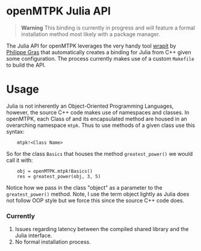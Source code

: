 # openMTPK Julia API
> **Warning**
> This binding is currently in progress and will feature a formal 
> installation method most likely with a package manager.

The Julia API for openMTPK leverages the very handy tool 
[wrapit](https://github.com/grasph/wrapit) by 
[Philippe Gras](https://github.com/grasph) that automatically creates
a binding for Julia from C++ given some configuration. The process 
currently makes use of a custom `Makefile` to build the API.


# Usage
Julia is not inherently an Object-Oriented Programming Languages,
however, the source C++ code makes use of namespaces and classes.
In openMTPK, each Class of and its encapsulated method are housed
in an overarching namespace `mtpk`. Thus to use methods of a given
class use this syntax:
```
    mtpk!<Class Name>
```

So for the class `Basics` that houses the method `greatest_power()`
we would call it with:
```
    obj = openMTPK.mtpk!Basics()
    res = greatest_power(obj, 3, 5)
```
Notice how we pass in the class "object" as a parameter to the `greatest_power()`
method. Note, I use the term object lightly as Julia does not follow OOP style but
we force this since the source C++ code does. 


### Currently
1. Issues regarding latency between the compiled shared library and the Julia
interface.
2. No formal installation process. 


